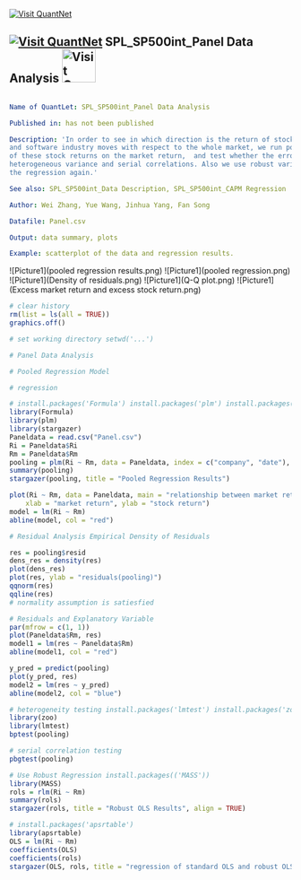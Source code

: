 [<img src="https://github.com/QuantLet/Styleguide-and-Validation-procedure/blob/master/pictures/banner.png" alt="Visit QuantNet">](http://quantlet.de/index.php?p=info)

## [<img src="https://github.com/QuantLet/Styleguide-and-Validation-procedure/blob/master/pictures/qloqo.png" alt="Visit QuantNet">](http://quantlet.de/) **SPL_SP500int_Panel Data Analysis** [<img src="https://github.com/QuantLet/Styleguide-and-Validation-procedure/blob/master/pictures/QN2.png" width="60" alt="Visit QuantNet 2.0">](http://quantlet.de/d3/ia)

```yaml

Name of QuantLet: SPL_SP500int_Panel Data Analysis

Published in: has not been published

Description: 'In order to see in which direction is the return of stocks in internet 
and software industry moves with respect to the whole market, we run pooled regression 
of these stock returns on the market return,  and test whether the error terms has 
heterogeneous variance and serial correlations. Also we use robust variance and run 
the regression again.'

See also: SPL_SP500int_Data Description, SPL_SP500int_CAPM Regression

Author: Wei Zhang, Yue Wang, Jinhua Yang, Fan Song

Datafile: Panel.csv

Output: data summary, plots

Example: scatterplot of the data and regression results.

```

![Picture1](pooled regression results.png)
![Picture1](pooled regression.png)
![Picture1](Density of residuals.png)
![Picture1](Q-Q plot.png)
![Picture1](Excess market return and excess stock return.png)



```r
# clear history
rm(list = ls(all = TRUE))
graphics.off()

# set working directory setwd('...')

# Panel Data Analysis

# Pooled Regression Model

# regression

# install.packages('Formula') install.packages('plm') install.packages('stargazer')
library(Formula)
library(plm)
library(stargazer)
Paneldata = read.csv("Panel.csv")
Ri = Paneldata$Ri
Rm = Paneldata$Rm
pooling = plm(Ri ~ Rm, data = Paneldata, index = c("company", "date"), model = "pooling")
summary(pooling)
stargazer(pooling, title = "Pooled Regression Results")

plot(Ri ~ Rm, data = Paneldata, main = "relationship between market return and stock return", 
    xlab = "market return", ylab = "stock return")
model = lm(Ri ~ Rm)
abline(model, col = "red")

# Residual Analysis Empirical Density of Residuals

res = pooling$resid
dens_res = density(res)
plot(dens_res)
plot(res, ylab = "residuals(pooling)")
qqnorm(res)
qqline(res)
# normality assumption is satiesfied

# Residuals and Explanatory Variable
par(mfrow = c(1, 1))
plot(Paneldata$Rm, res)
model1 = lm(res ~ Paneldata$Rm)
abline(model1, col = "red")

y_pred = predict(pooling)
plot(y_pred, res)
model2 = lm(res ~ y_pred)
abline(model2, col = "blue")

# heterogeneity testing install.packages('lmtest') install.packages('zoo')
library(zoo)
library(lmtest)
bptest(pooling)

# serial correlation testing
pbgtest(pooling)

# Use Robust Regression install.packages(('MASS'))
library(MASS)
rols = rlm(Ri ~ Rm)
summary(rols)
stargazer(rols, title = "Robust OLS Results", align = TRUE)

# install.packages('apsrtable')
library(apsrtable)
OLS = lm(Ri ~ Rm)
coefficients(OLS)
coefficients(rols)
stargazer(OLS, rols, title = "regression of standard OLS and robust OLS")

```
